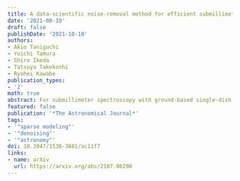 ```yaml
---
title: A data-scientific noise-removal method for efficient submillimeter spectroscopy with single-dish telescopes
date: '2021-08-19'
draft: false
publishDate: '2021-10-10'
authors:
- Akio Taniguchi
- Yoichi Tamura
- Shiro Ikeda
- Tatsuya Takekoshi
- Ryohei Kawabe
publication_types:
- '2'
math: true
abstract: For submillimeter spectroscopy with ground-based single-dish telescopes, removing the noise contribution from the Earth's atmosphere and the instrument is essential. For this purpose, here we propose a new method based on a data-scientific approach. The key technique is statistical matrix decomposition that automatically separates the signals of astronomical emission lines from the drift noise components in the fast-sampled (1-10 Hz) time-series spectra obtained by a position-switching (PSW) observation. Because the proposed method does not apply subtraction between two sets of noisy data (i.e., on-source and off-source spectra), it improves the observation sensitivity by a factor of $\sqrt{2}$. It also reduces artificial signals such as baseline ripples on a spectrum, which may also help to improve the effective sensitivity. We demonstrate this improvement by using the spectroscopic data of emission lines toward a high-redshift galaxy observed with a 2 mm receiver on the 50 m Large Millimeter Telescope. Since the proposed method is carried out offline and no additional measurements are required, it offers an instant improvement on the spectra reduced so far with the conventional method. It also enables efficient deep spectroscopy driven by the future 50 m class large submillimeter single-dish telescopes, where fast PSW observations by mechanical antenna or mirror drive are difficult to achieve.
featured: false
publication: '*The Astronomical Journal*'
tags:
- '"sparse modeling"'
- '"denoising"'
- '"astronomy"'
doi: 10.3847/1538-3881/ac11f7
links:
- name: arXiv
  url: https://arxiv.org/abs/2107.06290
---
```

